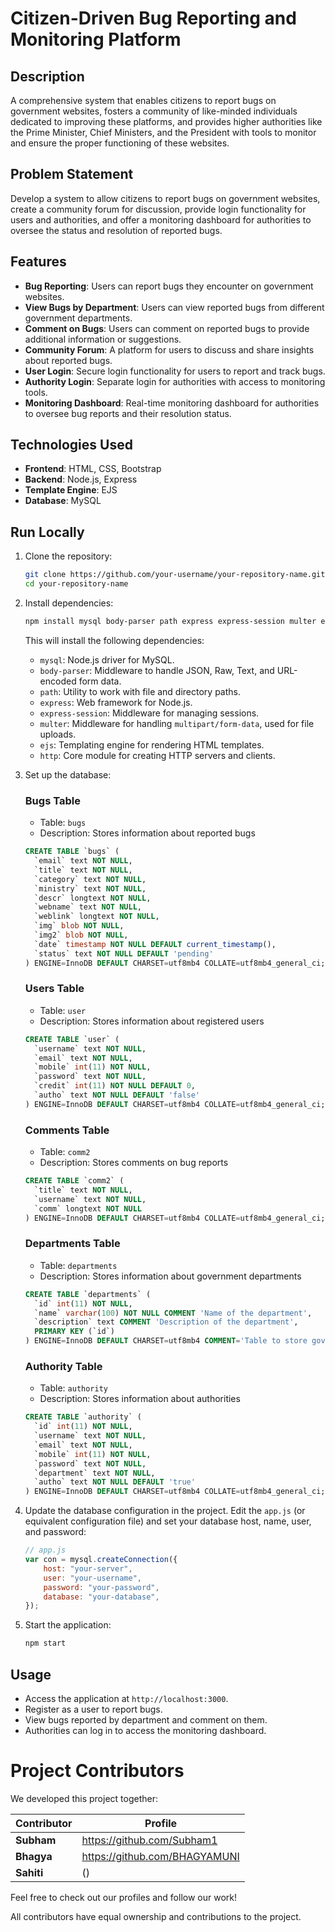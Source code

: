 # Citizen-Driven Bug Reporting and Monitoring Platform

## Description
A comprehensive system that enables citizens to report bugs on government websites, fosters a community of like-minded individuals dedicated to improving these platforms, and provides higher authorities like the Prime Minister, Chief Ministers, and the President with tools to monitor and ensure the proper functioning of these websites.

## Problem Statement
Develop a system to allow citizens to report bugs on government websites, create a community forum for discussion, provide login functionality for users and authorities, and offer a monitoring dashboard for authorities to oversee the status and resolution of reported bugs.

## Features
- **Bug Reporting**: Users can report bugs they encounter on government websites.
- **View Bugs by Department**: Users can view reported bugs from different government departments.
- **Comment on Bugs**: Users can comment on reported bugs to provide additional information or suggestions.
- **Community Forum**: A platform for users to discuss and share insights about reported bugs.
- **User Login**: Secure login functionality for users to report and track bugs.
- **Authority Login**: Separate login for authorities with access to monitoring tools.
- **Monitoring Dashboard**: Real-time monitoring dashboard for authorities to oversee bug reports and their resolution status.

## Technologies Used
- **Frontend**: HTML, CSS, Bootstrap
- **Backend**: Node.js, Express
- **Template Engine**: EJS
- **Database**: MySQL

## Run Locally
1. Clone the repository:
    ```bash
    git clone https://github.com/your-username/your-repository-name.git
    cd your-repository-name
    ```

2. Install dependencies:
    ```bash
    npm install mysql body-parser path express express-session multer ejs http
    ```

    This will install the following dependencies:
    - `mysql`: Node.js driver for MySQL.
    - `body-parser`: Middleware to handle JSON, Raw, Text, and URL-encoded form data.
    - `path`: Utility to work with file and directory paths.
    - `express`: Web framework for Node.js.
    - `express-session`: Middleware for managing sessions.
    - `multer`: Middleware for handling `multipart/form-data`, used for file uploads.
    - `ejs`: Templating engine for rendering HTML templates.
    - `http`: Core module for creating HTTP servers and clients.

3. Set up the database:

    ### Bugs Table
    - Table: `bugs`
    - Description: Stores information about reported bugs
    ```sql
    CREATE TABLE `bugs` (
      `email` text NOT NULL,
      `title` text NOT NULL,
      `category` text NOT NULL,
      `ministry` text NOT NULL,
      `descr` longtext NOT NULL,
      `webname` text NOT NULL,
      `weblink` longtext NOT NULL,
      `img` blob NOT NULL,
      `img2` blob NOT NULL,
      `date` timestamp NOT NULL DEFAULT current_timestamp(),
      `status` text NOT NULL DEFAULT 'pending'
    ) ENGINE=InnoDB DEFAULT CHARSET=utf8mb4 COLLATE=utf8mb4_general_ci;
    ```

    ### Users Table
    - Table: `user`
    - Description: Stores information about registered users
    ```sql
    CREATE TABLE `user` (
      `username` text NOT NULL,
      `email` text NOT NULL,
      `mobile` int(11) NOT NULL,
      `password` text NOT NULL,
      `credit` int(11) NOT NULL DEFAULT 0,
      `autho` text NOT NULL DEFAULT 'false'
    ) ENGINE=InnoDB DEFAULT CHARSET=utf8mb4 COLLATE=utf8mb4_general_ci;
    ```

    ### Comments Table
    - Table: `comm2`
    - Description: Stores comments on bug reports
    ```sql
    CREATE TABLE `comm2` (
      `title` text NOT NULL,
      `username` text NOT NULL,
      `comm` longtext NOT NULL
    ) ENGINE=InnoDB DEFAULT CHARSET=utf8mb4 COLLATE=utf8mb4_general_ci;
    ```

    ### Departments Table
    - Table: `departments`
    - Description: Stores information about government departments
    ```sql
    CREATE TABLE `departments` (
      `id` int(11) NOT NULL,
      `name` varchar(100) NOT NULL COMMENT 'Name of the department',
      `description` text COMMENT 'Description of the department',
      PRIMARY KEY (`id`)
    ) ENGINE=InnoDB DEFAULT CHARSET=utf8mb4 COMMENT='Table to store government departments';
    ```

    ### Authority Table
    - Table: `authority`
    - Description: Stores information about authorities
    ```sql
    CREATE TABLE `authority` (
      `id` int(11) NOT NULL,
      `username` text NOT NULL,
      `email` text NOT NULL,
      `mobile` int(11) NOT NULL,
      `password` text NOT NULL,
      `department` text NOT NULL,
      `autho` text NOT NULL DEFAULT 'true'
    ) ENGINE=InnoDB DEFAULT CHARSET=utf8mb4 COLLATE=utf8mb4_general_ci;
    ```

4. Update the database configuration in the project. Edit the `app.js` (or equivalent configuration file) and set your database host, name, user, and password:
    ```javascript
    // app.js
    var con = mysql.createConnection({
        host: "your-server",
        user: "your-username",
        password: "your-password",
        database: "your-database",
    });
    ```

5. Start the application:
    ```bash
    npm start
    ```

## Usage
- Access the application at `http://localhost:3000`.
- Register as a user to report bugs.
- View bugs reported by department and comment on them.
- Authorities can log in to access the monitoring dashboard.

# Project Contributors

We developed this project together:

| Contributor | Profile |
|-------------|---------|
|**Subham** |https://github.com/Subham1 |
| **Bhagya** | https://github.com/BHAGYAMUNI |
|  **Sahiti** | () |

Feel free to check out our profiles and follow our work!


All contributors have equal ownership and contributions to the project.
